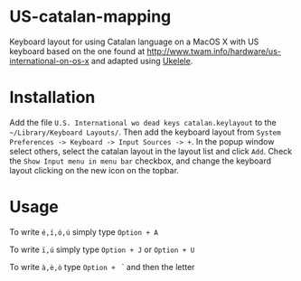 # US-catalan-mapping
Keyboard layout for using Catalan language on a MacOS X with US keyboard based on the one found at http://www.twam.info/hardware/us-international-on-os-x and adapted using [Ukelele](scripts.sil.org/ukelele).

# Installation

Add the file `U.S. International wo dead keys catalan.keylayout` to the `~/Library/Keyboard Layouts/`. Then add the keyboard layout from `System Preferences -> Keyboard -> Input Sources -> +`. In the popup window select others, select the catalan layout in the layout list and click `Add`. Check the `Show Input menu in menu bar` checkbox, and change the keyboard layout clicking on the new icon on the topbar.

# Usage

To write `é,í,ó,ú` simply type `Option + A`

To write `ï,ú` simply type `Option + J` or `Option + U`

To write `à,è,ò` type `Option + ` ` and then the letter 
